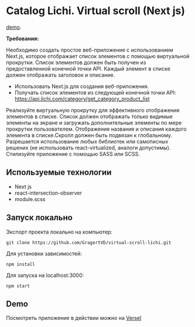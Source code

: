 # Catalog Lichi. Virtual scroll (Next js)
[demo](https://virtual-scroll-lichi.vercel.app/).

**Требования:**

Необходимо создать простое веб-приложение с использованием Next.js, которое отображает список элементов с помощью виртуальной прокрутки. Список элементов должен быть получен из предоставленной конечной точки API. Каждый элемент в списке должен отображать заголовок и описание.

- Использовать Next.js для создания веб-приложения.
- Получать список элементов из следующей конечной точки API: https://api.lichi.com/category/get_category_product_list

Реализуйте виртуальную прокрутку для эффективного отображения элементов в списке. Список должен отображать только видимые элементы на экране и загружать дополнительные элементы по мере прокрутки пользователем.
Отображение названия и описания каждого элемента в списке.Скролл должен быть подвязан к глобальному.
Разрешается использование любых библиотек или самописных решених (не использовать react-virtualized, аналоги допустимы). Стилизуйте приложение с помощью SASS или SCSS.


## Используемые технологии

- Next js
- react-intersection-observer
- module.scss

## Запуск локально

Экспорт проекта локально на компьютер:

```
git clone https://github.com/GragertVD/virtual-scroll-lichi.git
```

Для установки зависимостей:

```
npm install
```

Для запуска на localhost:3000:

```
npm start
```

## Demo

Посмотреть приложение в действии можно на [Versel](https://virtual-scroll-lichi.vercel.app/)